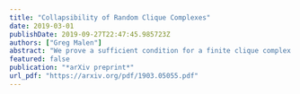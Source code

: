 ```yaml
---
title: "Collapsibility of Random Clique Complexes"
date: 2019-03-01
publishDate: 2019-09-27T22:47:45.985723Z
authors: ["Greg Malen"]
abstract: "We prove a sufficient condition for a finite clique complex to collapse to a $k$-dimensional complex, and use this to exhibit thresholds for $(k+1)$-collapsibility in a sparse random clique complex. In particular, if every strongly connected, pure $(k+1)$-dimensional subcomplex of a clique complex $X$ has a vertex of degree at most $2k+1$, then $X$ is $(k+1)$-collapsible. In the random model $X(n,p)$ of clique complexes of an Erdos--Renyi random graph $G(n,p)$, we then show that for any fixed $k\\ge 0$, if $p=n^{-\\alpha}$ for fixed $\\frac{1}{k+1} < \\alpha < \\frac{1}{k}$, then a clique complex $X\\overset{dist}{=} X(n,p)$ is $(k+1)$-collapsible with high probability."
featured: false
publication: "*arXiv preprint*"
url_pdf: "https://arxiv.org/pdf/1903.05055.pdf"
---
```

